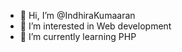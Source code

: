 - 👋 Hi, I’m @IndhiraKumaaran
- 👀 I’m interested in Web development 
- 🌱 I’m currently learning  PHP 

  

<!---
IndhiraKumaaran/IndhiraKumaaran is a ✨ special ✨ repository because its `README.md` (this file) appears on your GitHub profile.
You can click the Preview link to take a look at your changes.
--->
